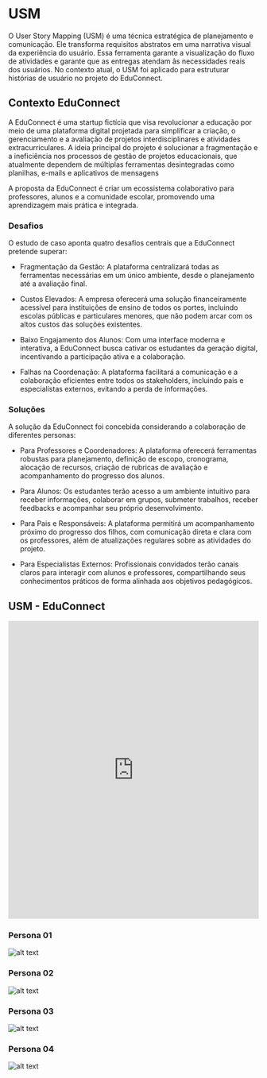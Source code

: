 # USM
O User Story Mapping (USM) é uma técnica estratégica de planejamento e comunicação. Ele transforma requisitos abstratos em uma narrativa visual da experiência do usuário. Essa ferramenta garante a visualização do fluxo de atividades e garante que as entregas atendam âs necessidades reais dos usuários. No contexto atual, o USM foi aplicado para estruturar histórias de usuário no projeto do EduConnect.

## Contexto EduConnect

A EduConnect é uma startup fictícia que visa revolucionar a educação por meio de uma plataforma digital projetada para simplificar a criação, o gerenciamento e a avaliação de projetos interdisciplinares e atividades extracurriculares. A ideia principal do projeto é solucionar a fragmentação e a ineficiência nos processos de gestão de projetos educacionais, que atualmente dependem de múltiplas ferramentas desintegradas como planilhas, e-mails e aplicativos de mensagens

A proposta da EduConnect é criar um ecossistema colaborativo para professores, alunos e a comunidade escolar, promovendo uma aprendizagem mais prática e integrada.

### Desafios 

O estudo de caso aponta quatro desafios centrais que a EduConnect pretende superar:

- Fragmentação da Gestão: A plataforma centralizará todas as ferramentas necessárias em um único ambiente, desde o planejamento até a avaliação final.

- Custos Elevados: A empresa oferecerá uma solução financeiramente acessível para instituições de ensino de todos os portes, incluindo escolas públicas e particulares menores, que não podem arcar com os altos custos das soluções existentes.

- Baixo Engajamento dos Alunos: Com uma interface moderna e interativa, a EduConnect busca cativar os estudantes da geração digital, incentivando a participação ativa e a colaboração.

- Falhas na Coordenação: A plataforma facilitará a comunicação e a colaboração eficientes entre todos os stakeholders, incluindo pais e especialistas externos, evitando a perda de informações.

### Soluções
 
A solução da EduConnect foi concebida considerando a colaboração de diferentes personas:

- Para Professores e Coordenadores: A plataforma oferecerá ferramentas robustas para planejamento, definição de escopo, cronograma, alocação de recursos, criação de rubricas de avaliação e acompanhamento do progresso dos alunos.


- Para Alunos: Os estudantes terão acesso a um ambiente intuitivo para receber informações, colaborar em grupos, submeter trabalhos, receber feedbacks e acompanhar seu próprio desenvolvimento.


- Para Pais e Responsáveis: A plataforma permitirá um acompanhamento próximo do progresso dos filhos, com comunicação direta e clara com os professores, além de atualizações regulares sobre as atividades do projeto.

- Para Especialistas Externos: Profissionais convidados terão canais claros para interagir com alunos e professores, compartilhando seus conhecimentos práticos de forma alinhada aos objetivos pedagógicos.


## USM - EduConnect

<iframe width="100%" height="600" src="https://miro.com/app/board/uXjVInurU7Y=/" frameborder="0" scrolling="no" allow="fullscreen; clipboard-read; clipboard-write" allowfullscreen></iframe>


### Persona 01

![alt text](../../assets/persona01.png)

### Persona 02

![alt text](../../assets/persona02.png)

### Persona 03

![alt text](../../assets/persona03.png)

### Persona 04

![alt text](../../assets/persona04.png)